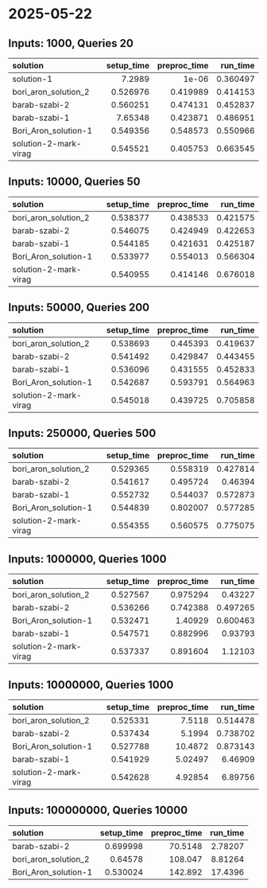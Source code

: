 # 2025-05-22

## Inputs: 1000, Queries 20

| solution              |   setup_time |   preproc_time |   run_time |
|:----------------------|-------------:|---------------:|-----------:|
| solution-1            |     7.2989   |       1e-06    |   0.360497 |
| bori_aron_solution_2  |     0.526976 |       0.419989 |   0.414153 |
| barab-szabi-2         |     0.560251 |       0.474131 |   0.452837 |
| barab-szabi-1         |     7.65348  |       0.423871 |   0.486951 |
| Bori_Aron_solution-1  |     0.549356 |       0.548573 |   0.550966 |
| solution-2-mark-virag |     0.545521 |       0.405753 |   0.663545 |

## Inputs: 10000, Queries 50

| solution              |   setup_time |   preproc_time |   run_time |
|:----------------------|-------------:|---------------:|-----------:|
| bori_aron_solution_2  |     0.538377 |       0.438533 |   0.421575 |
| barab-szabi-2         |     0.546075 |       0.424949 |   0.422653 |
| barab-szabi-1         |     0.544185 |       0.421631 |   0.425187 |
| Bori_Aron_solution-1  |     0.533977 |       0.554013 |   0.566304 |
| solution-2-mark-virag |     0.540955 |       0.414146 |   0.676018 |

## Inputs: 50000, Queries 200

| solution              |   setup_time |   preproc_time |   run_time |
|:----------------------|-------------:|---------------:|-----------:|
| bori_aron_solution_2  |     0.538693 |       0.445393 |   0.419637 |
| barab-szabi-2         |     0.541492 |       0.429847 |   0.443455 |
| barab-szabi-1         |     0.536096 |       0.431555 |   0.452833 |
| Bori_Aron_solution-1  |     0.542687 |       0.593791 |   0.564963 |
| solution-2-mark-virag |     0.545018 |       0.439725 |   0.705858 |

## Inputs: 250000, Queries 500

| solution              |   setup_time |   preproc_time |   run_time |
|:----------------------|-------------:|---------------:|-----------:|
| bori_aron_solution_2  |     0.529365 |       0.558319 |   0.427814 |
| barab-szabi-2         |     0.541617 |       0.495724 |   0.46394  |
| barab-szabi-1         |     0.552732 |       0.544037 |   0.572873 |
| Bori_Aron_solution-1  |     0.544839 |       0.802007 |   0.577285 |
| solution-2-mark-virag |     0.554355 |       0.560575 |   0.775075 |

## Inputs: 1000000, Queries 1000

| solution              |   setup_time |   preproc_time |   run_time |
|:----------------------|-------------:|---------------:|-----------:|
| bori_aron_solution_2  |     0.527567 |       0.975294 |   0.43227  |
| barab-szabi-2         |     0.536266 |       0.742388 |   0.497265 |
| Bori_Aron_solution-1  |     0.532471 |       1.40929  |   0.600463 |
| barab-szabi-1         |     0.547571 |       0.882996 |   0.93793  |
| solution-2-mark-virag |     0.537337 |       0.891604 |   1.12103  |

## Inputs: 10000000, Queries 1000

| solution              |   setup_time |   preproc_time |   run_time |
|:----------------------|-------------:|---------------:|-----------:|
| bori_aron_solution_2  |     0.525331 |        7.5118  |   0.514478 |
| barab-szabi-2         |     0.537434 |        5.1994  |   0.738702 |
| Bori_Aron_solution-1  |     0.527788 |       10.4872  |   0.873143 |
| barab-szabi-1         |     0.541929 |        5.02497 |   6.46909  |
| solution-2-mark-virag |     0.542628 |        4.92854 |   6.89756  |

## Inputs: 100000000, Queries 10000

| solution             |   setup_time |   preproc_time |   run_time |
|:---------------------|-------------:|---------------:|-----------:|
| barab-szabi-2        |     0.699998 |        70.5148 |    2.78207 |
| bori_aron_solution_2 |     0.64578  |       108.047  |    8.81264 |
| Bori_Aron_solution-1 |     0.530024 |       142.892  |   17.4396  |